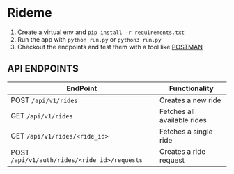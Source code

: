 # Rideme

1. Create a virtual env and `pip install -r requirements.txt`
2. Run the app with `python run.py` or `python3 run.py`
3. Checkout the endpoints and test them with a tool like [POSTMAN](https://www.getpostman.com)

## API ENDPOINTS

EndPoint | Functionality
-- | --
POST `/api/v1/rides` | Creates a new ride
GET `/api/v1/rides` | Fetches all available rides
GET `/api/v1/rides/<ride_id>` | Fetches a single ride
POST `/api/v1/auth/rides/<ride_id>/requests` | Creates a ride request
